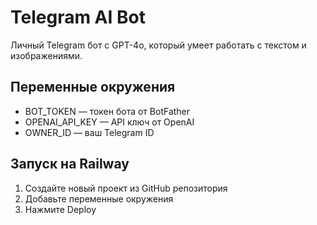 # Telegram AI Bot

Личный Telegram бот с GPT-4o, который умеет работать с текстом и изображениями.

## Переменные окружения
- BOT_TOKEN — токен бота от BotFather
- OPENAI_API_KEY — API ключ от OpenAI
- OWNER_ID — ваш Telegram ID

## Запуск на Railway
1. Создайте новый проект из GitHub репозитория
2. Добавьте переменные окружения
3. Нажмите Deploy
